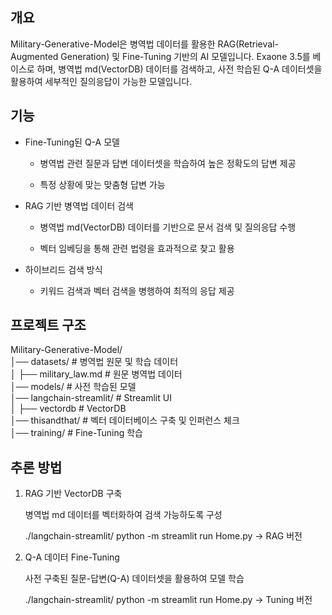 ## 개요
Military-Generative-Model은 병역법 데이터를 활용한 RAG(Retrieval-Augmented Generation) 및 Fine-Tuning 기반의 AI 모델입니다. Exaone 3.5를 베이스로 하며, 병역법 md(VectorDB) 데이터를 검색하고, 사전 학습된 Q-A 데이터셋을 활용하여 세부적인 질의응답이 가능한 모델입니다.

## 기능
- Fine-Tuning된 Q-A 모델

    - 병역법 관련 질문과 답변 데이터셋을 학습하여 높은 정확도의 답변 제공

    - 특정 상황에 맞는 맞춤형 답변 가능

- RAG 기반 병역법 데이터 검색

    - 병역법 md(VectorDB) 데이터를 기반으로 문서 검색 및 질의응답 수행

    - 벡터 임베딩을 통해 관련 법령을 효과적으로 찾고 활용

- 하이브리드 검색 방식

    - 키워드 검색과 벡터 검색을 병행하여 최적의 응답 제공

## 프로젝트 구조

Military-Generative-Model/  
│── datasets/                # 병역법 원문 및 학습 데이터  
│   ├── military_law.md      # 원문 병역법 데이터  
│── models/                  # 사전 학습된 모델  
│── langchain-streamlit/     # Streamlit UI  
│   ├── vectordb             # VectorDB  
│── thisandthat/             # 벡터 데이터베이스 구축 및 인퍼런스 체크  
│── training/                # Fine-Tuning 학습  

## 추론 방법

1. RAG 기반 VectorDB 구축

    병역법 md 데이터를 벡터화하여 검색 가능하도록 구성

    ./langchain-streamlit/ python -m streamlit run Home.py -> RAG 버전

2. Q-A 데이터 Fine-Tuning

    사전 구축된 질문-답변(Q-A) 데이터셋을 활용하여 모델 학습

    ./langchain-streamlit/ python -m streamlit run Home.py -> Tuning 버전


